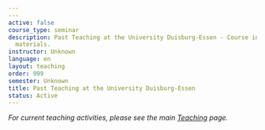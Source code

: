 ```yaml
---
---
active: false
course_type: seminar
description: Past Teaching at the University Duisburg-Essen - Course information and
  materials.
instructor: Unknown
language: en
layout: teaching
order: 999
semester: Unknown
title: Past Teaching at the University Duisburg-Essen
status: Active
---
```



*For current teaching activities, please see the main [Teaching](/teaching/) page.*